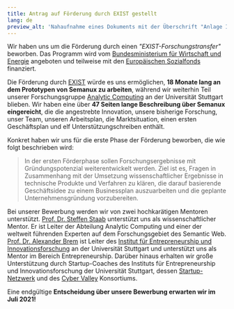 ```yaml
---
title: Antrag auf Förderung durch EXIST gestellt
lang: de
preview_alt: 'Nahaufnahme eines Dokuments mit der Überschrift "Anlage I.1 zum Antrag auf EXIST-Forschungstransfer. Semanux: Inklusion im Web. Projektbeschreibung."'
---
```


Wir haben uns um die Förderung durch einen *"EXIST-Forschungstransfer"* beworben. Das Programm wird vom [Bundesministerium für Wirtschaft und Energie](https://www.bmwi.de/Navigation/DE/Home/home.html) angeboten und teilweise mit den [Europäischen Sozialfonds](https://www.esf.de/portal/DE/Startseite/inhalt.html) finanziert.

Die Förderung durch [EXIST](https://www.exist.de/DE/Programm/Exist-Forschungstransfer/inhalt.html) würde es uns ermöglichen, **18 Monate lang an dem Prototypen von Semanux zu arbeiten**, während wir weiterhin Teil unserer Forschungsgruppe [Analytic Computing](https://www.ipvs.uni-stuttgart.de/departments/ac) an der Universität Stuttgart blieben. Wir haben eine über **47 Seiten lange Beschreibung über Semanux eingereicht**, die die angestrebte Innovation, unsere bisherige Forschung, unser Team, unseren Arbeitsplan, die Marktsituation, einen ersten Geschäftsplan und elf Unterstützungschreiben enthält.

Konkret haben wir uns für die erste Phase der Förderung beworben, die wie folgt beschrieben wird:

> In der ersten Förderphase sollen Forschungsergebnisse mit Gründungspotenzial weiterentwickelt werden. Ziel ist es, Fragen in Zusammenhang mit der Umsetzung wissenschaftlicher Ergebnisse in technische Produkte und Verfahren zu klären, die darauf basierende Geschäftsidee zu einem Businessplan auszuarbeiten und die geplante Unternehmensgründung vorzubereiten.

Bei unserer Bewerbung werden wir von zwei hochkarätigen Mentoren unterstützt. [Prof. Dr. Steffen Staab](https://www.ipvs.uni-stuttgart.de/institute/team/Staab-00001) unterstützt uns als wissenschaftlicher Mentor. Er ist Leiter der Abteilung Analytic Computing und einer der weltweit führenden Experten auf dem Forschungsgebiet des Semantic Web. [Prof. Dr. Alexander Brem](https://www.eni.uni-stuttgart.de/institut/team/Brem-00002) ist Leiter des [Institut für Entrepreneurship und Innovationsforschung](https://www.eni.uni-stuttgart.de) an der Universität Stuttgart und unterstützt uns als Mentor im Bereich Entrepreneurship. Darüber hinaus erhalten wir große Unterstützung durch Startup-Coaches des Instituts für Entrepreneurship und Innovationsforschung der Universität Stuttgart, dessen [Startup-Netzwerk](https://www.tti-stuttgart.de) und des [Cyber Valley](https://cyber-valley.de) Konsortiums.

Eine endgültige **Entscheidung über unsere Bewerbung erwarten wir im Juli 2021!**
